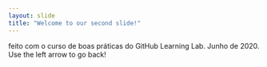 ```yaml
---
layout: slide
title: "Welcome to our second slide!"
---
```

feito com o curso de boas práticas do GitHub Learning Lab. Junho de 2020.
Use the left arrow to go back!